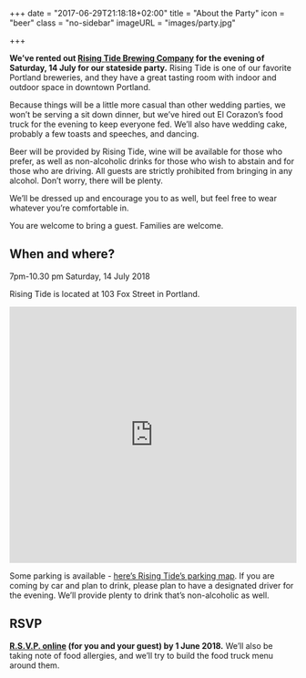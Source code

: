 +++
date = "2017-06-29T21:18:18+02:00"
title = "About the Party"
icon = "beer"
class = "no-sidebar"
imageURL = "images/party.jpg"

+++
<!--more-->

**We’ve rented out [Rising Tide Brewing Company](https://www.risingtidebrewing.com/visit/) for the evening of Saturday, 14 July for our stateside party.** Rising Tide is one of our favorite Portland breweries, and they have a great tasting room with indoor and outdoor space in downtown Portland. 

Because things will be a little more casual than other wedding parties, we won’t be serving a sit down dinner, but we’ve hired out El Corazon’s food truck for the evening to keep everyone fed. We’ll also have wedding cake, probably a few toasts and speeches, and dancing. 

Beer will be provided by Rising Tide, wine will be available for those who prefer, as well as non-alcoholic drinks for those who wish to abstain and for those who are driving. All guests are strictly prohibited from bringing in any alcohol. Don’t worry, there will be plenty.

We’ll be dressed up and encourage you to as well, but feel free to wear whatever you’re comfortable in.

You are welcome to bring a guest. Families are welcome.

## When and where?

7pm-10.30 pm Saturday, 14 July 2018

Rising Tide is located at 103 Fox Street in Portland. 

<iframe src="https://www.google.com/maps/embed?pb=!1m18!1m12!1m3!1d2886.1680974289297!2d-70.2572586!3d43.6654737!2m3!1f0!2f0!3f0!3m2!1i1024!2i768!4f13.1!3m3!1m2!1s0x4cb29ae92ba5f2af%3A0x95fb5f85a268f45e!2sRising+Tide+Brewing+Company!5e0!3m2!1sen!2snl!4v1520175152945" width="100%" height="450" frameborder="0" style="border:0" allowfullscreen></iframe>


Some parking is available - [here’s Rising Tide’s parking map](http://www.risingtidebrewing.com/parking-map). If you are coming by car and plan to drink, please plan to have a designated driver for the evening. We’ll provide plenty to drink that’s non-alcoholic as well.

## RSVP

**[R.S.V.P. online](/rsvp) (for you and your guest) by 1 June 2018.** We’ll also be taking note of food allergies, and we’ll try to build the food truck menu around them.
